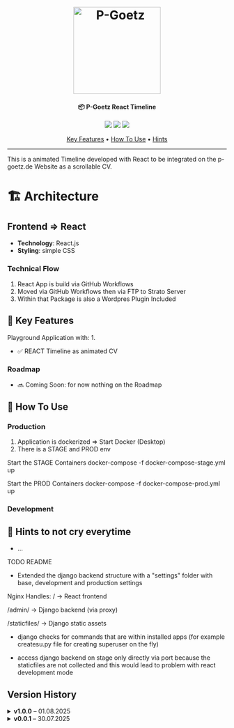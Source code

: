 <h1 align="center">
  <br>
  <a href="https://p-goetz.de/"><img src="https://p-goetz.de/wp-content/uploads/2025/04/20250404_P-Goetz_DEV_logo.png" alt="P-Goetz" width="200"></a>
</h1>

<h4 align="center">📦 P-Goetz React Timeline</h4>

<p align="center">
  <a href="https://p-goetz.de/"><img src="https://img.shields.io/badge/Version-1.0.0-blue"></a>
  <a href="https://p-goetz.de/"><img src="https://img.shields.io/badge/Author-Philipp_Goetz-yellow"></a>
  <a href="https://p-goetz.de/"><img src="https://img.shields.io/badge/uptime-100%25-brightgreen"></a>

</p>

<p align="center">
  <a href="#key-features">Key Features</a> •
  <a href="#how-to-use">How To Use</a> •
  <a href="#hints-to-not-cry-everytime">Hints</a>
</p>

<!-- Screenshot is optional -->
<!-- ![screenshot](https://raw.githubusercontent.com/amitmerchant1990/electron-markdownify/master/app/img/markdownify.gif) -->

---

This is a animated Timeline developed with React to be integrated on the p-goetz.de Website as a scrollable CV.

# 🏗️ Architecture

## Frontend => React
- **Technology**: React.js
- **Styling**: simple CSS

### Technical Flow
1. React App is build via GitHub Workflows
2. Moved via GitHub Workflows then via FTP to Strato Server
3. Within that Package is also a Wordpres Plugin Included


## 🚀 Key Features

Playground Application with:
1. 
- ✅ REACT Timeline as animated CV

### Roadmap
- 🔜 Coming Soon: for now nothing on the Roadmap

## 🔧 How To Use

### Production

1. Application is dockerized => Start Docker (Desktop)
2. There is a STAGE and PROD env

Start the STAGE Containers
docker-compose -f docker-compose-stage.yml up

Start the PROD Containers
docker-compose -f docker-compose-prod.yml up

### Development




## 🤬 Hints to not cry everytime

- ...


TODO README
- Extended the django backend structure with a "settings" folder with base, development and production settings


Nginx Handles:
/ → React frontend

/admin/ → Django backend (via proxy)

/staticfiles/ → Django static assets


- django checks for commands that are within installed apps (for example createsu.py file for creating superuser on the fly)

- access django backend on stage only directly via port because the staticfiles are not collected and this would lead to problem with react development mode


## Version History

<details>
<summary><strong>v1.0.0</strong> – 01.08.2025</summary>

- ✨ Updated Readme file  
- 🛠 Cleaned up folders and removed old files

</details>

<details>
<summary><strong>v0.0.1</strong> – 30.07.2025</summary>

- 🔧 Inital Deployment

</details>